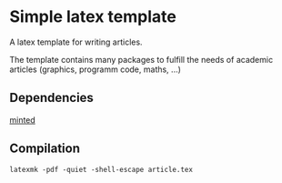 # Simple latex template

A latex template for writing articles.

The template contains many packages to fulfill the needs of academic articles (graphics, programm code, maths, ...)

## Dependencies

[minted](https://github.com/gpoore/minted)

## Compilation

    latexmk -pdf -quiet -shell-escape article.tex
    

